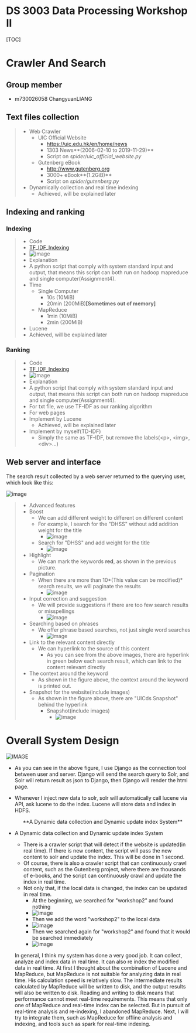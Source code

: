 # DS 3003 Data Processing Workshop II

[TOC]

# Crawler And Search

## Group member

- m730026058 ChangyuanLIANG

## Text files collection

> - Web Crawler
>   - UIC Official Website
>     - https://uic.edu.hk/en/home/news
>     - 1303 News**(2006-02-10 to 2019-11-29)**
>     - Script on *spider/uic_official_website.py*
>   - Gutenberg eBook
>     - http://www.gutenberg.org
>     - 3000+ eBook**(1.2GiB)**
>     - Script on *spider/gutenberg.py*
> - Dynamically collection and real time indexing
>   - Achieved, will be explained later

## Indexing and ranking

### Indexing

>- Code
>  - [TF_IDF_Indexing](https://github.com/hackerliang/TF-IDF-MapReduce)
>  - ![image](README_IMG/linenumber.png)
>- Explanation
>  - A python script that comply with system standard input and output, that means this script can both run on hadoop mapreduce and single computer(Assignment4).
>  - Time
>    - Single Computer
>      - 10s (10MiB)
>      - 20min (200MiB)**[Sometimes out of memory]**
>    - MapReduce
>      - 1min (10MiB)
>      - 2min (200MiB)
>- Lucene
>  - Achieved, will be explained later

### Ranking

>- Code
>  - [TF_IDF_Indexing](https://github.com/hackerliang/TF-IDF-MapReduce)
>  - ![image](README_IMG/tf-idf.png)
>- Explanation
>  - A python script that comply with system standard input and output, that means this script can both run on hadoop mapreduce and single computer(Assignment4).
>- For txt file, we use TF-IDF as our ranking algorithm
>- For web pages
>  - Implement by Lucene
>    - Achieved, will be explained later
>  - Implement by myself(TD-IDF)
>    - Simply the same as TF-IDF, but remove the labels(\<p\>, \<img\>, \<div\>...)

## Web server and interface

The search result collected by a web server returned to the querying user, which look like this:



![image](README_IMG/interface.png)



>- Advanced features
>  - Boost
>    - We can add different weight to different on different content
>    - For example, I search for the "DHSS" without add addition weight for the title
>      - ![image](README_IMG/before_boost.png)
>    - Search for "DHSS" and add weight for the title
>      - ![image](README_IMG/after_boost.png)
>  - Highlight
>    - We can mark the keywords **red**, as shown in the previous picture.
>  - Pagination
>    - When there are more than 10*(This value can be modified)* search results, we will paginate the results
>      - ![image](README_IMG/pagination.png)
>  - Input correction and suggestion
>    - We will provide suggestions if there are too few search results or misspellings
>      - ![image](README_IMG/suggestion.png)
>  - Searching based on phrases
>    - We offer phrase based searches, not just single word searches
>      - ![image](README_IMG/phrases.png)
>  - Link to the relevant content directly
>    - We can hyperlink to the source of this content
>      - As you can see from the above images, there are hyperlink in green below each search result, which can link to the content relevant directly
>  - The context around the keyword
>    - As shown in the figure above, the context around the keyword is printed out.
>  - Snapshot for the website(include images)
>    - As shown in the figure above, there are "UICds Snapshot" behind the hyperlink
>      - Snapshot(include images)
>        - ![image](README_IMG/snapshot.png)
>
>

# Overall System Design

![IMAGE](README_IMG/design.jpg)



- As you can see in the above figure, I use Django as the connection tool between user and server. Django will send the search query to Solr, and Solr will return result as json to Django, then Django will render the html page.

- Whenever I inject new data to solr, solr will automatically call lucene via API, ask lucene to do the index. Lucene will store data and index in HDFS.

  <center>**A Dynamic data collection and Dynamic update index System**</center>

- A Dynamic data collection and Dynamic update index System

  - There is a crawler script that will detect if the website is updated(in real time). If there is new content, the script will pass the new content to solr and update the index. This will be done in 1 second.
  - Of course, there is also a crawler script that can continuously crawl content, such as the Gutenberg project, where there are thousands of e-books, and the script can continuously crawl and update the index in real time.
  - Not only that, if the local data is changed, the index can be updated in real time.
    - At the beginning, we searched for "workshop2" and found nothing
    - ![image](README_IMG/search_workshop1.png)
    - Then we add the word "workshop2" to the local data
    - ![image](README_IMG/search_workshop2.png)
    - Then we searched again for "workshop2" and found that it would be searched immediately
    - ![image](README_IMG/search_workshop3.png)

  In general, I think my system has done a very good job. It can collect, analyze and index data in real time. It can also re index the modified data in real time. At first I thought about the combination of Lucene and MapReduce, but MapReduce is not suitable for analyzing data in real time. His calculation speed is relatively slow. The intermediate results calculated by MapReduce will be written to disk, and the output results will also be written to disk. Reading and writing to disk means that performance cannot meet real-time requirements. This means that only one of MapReduce and real-time index can be selected. But in pursuit of real-time analysis and re-indexing, I abandoned MapReduce. Next, I will try to integrate them, such as MapReduce for offline analysis and indexing, and tools such as spark for real-time indexing.